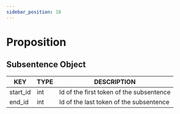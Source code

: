 ```yaml
---
sidebar_position: 18
---
```


# Proposition

## Subsentence Object

| KEY      	| TYPE 	| DESCRIPTION                              	|
|----------	|------	|------------------------------------------	|
| start_id 	| int  	| Id of the first token of the subsentence 	|
| end_id   	| int  	| Id of the last token of the subsentence  	|